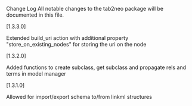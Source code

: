 Change Log
All notable changes to the tab2neo package will be documented in this file.

[1.3.3.0]

Extended build_uri action with additional property "store_on_existing_nodes" for storing the uri on the node

[1.3.2.0]

Added functions to create subclass, get subclass and propagate rels and terms in model manager

[1.3.1.0]

Allowed for import/export schema to/from linkml structures